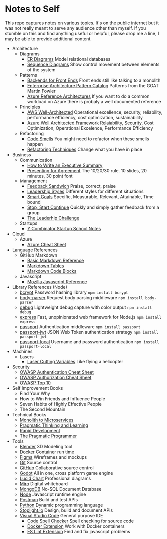 # Notes to Self
This repo captures notes on various topics. It's on the public internet but it was not really meant to serve any audience other than myself. If you stumble on this and find anything useful or helpful, please drop me a line, I may be able to provide additional content.

* Architecture
  * Diagrams
    * [ER Diagrams](https://www.lucidchart.com/pages/er-diagrams) Model relational databases
    * [Sequence Diagrams](https://developer.ibm.com/articles/the-sequence-diagram/) Show control movement between elements of the system
  * Patterns
    * [Backends for Front Ends](https://samnewman.io/patterns/architectural/bff/) Front ends still like talking to a monolith
    * [Enterprise Architecture Pattern Catalog](https://martinfowler.com/eaaCatalog/) Patterns from the GOAT Martin Fowler
    * [Azure Reference Architectures](https://learn.microsoft.com/en-us/azure/architecture/browse/) If you want to do a common workload on Azure there is probaly a well documented reference
  * Principles
    * [AWS Well-Architected](https://docs.aws.amazon.com/wellarchitected/latest/framework/welcome.html) Operational excellence, security, reliability, performance efficiency, cost optimization, sustainability
    * [Azure Well Architected Framework](https://learn.microsoft.com/en-us/azure/architecture/framework/) Relaiability, Security, Cost Optimization, Operational Excelence, Performance Efficiency
  * Refactoring
    * [Code Smells](https://refactoring.guru/refactoring/smells) You might need to refactor when these smells happen
    * [Refactoring Techniques](https://refactoring.guru/refactoring/techniques) Change what you have in place
* Business
    * Communication
      * [How to Write an Executive Summary](https://www.inc.com/guides/2010/09/how-to-write-an-executive-summary.html)
      * [Presenting for Agreement](https://guykawasaki.com/the_102030_rule/) The 10/20/30 rule. 10 slides, 20 minutes, 30 point font 
    * Management
      * [Feedback Sandwich](https://www.betterup.com/blog/feedback-sandwich) Praise, correct, praise
      * [Leadership Styles](https://www.indeed.com/career-advice/career-development/leadership-styles-and-theories) Different styles for different situations
      * [Smart Goals](https://www.atlassian.com/blog/productivity/how-to-write-smart-goals) Specific, Measurable, Relevant, Attainable, Time bound 
      * [Stop, Start Continue](https://www.scienceofpeople.com/start-stop-continue/) Quickly and simply gather feedback from a group
      * [The Leaderhip Challenge](the-leadership-challenge.md)
    * Startups
      * [Y Combinator Startup School Notes](yc-startup-school.md)
* Cloud
  * Azure
    * [Azure Cheat Sheet](azure-cheat-sheet.md)
* Language References
  * GitHub Markdown
    * [Basic Markdown Reference](https://docs.github.com/en/get-started/writing-on-github/getting-started-with-writing-and-formatting-on-github/basic-writing-and-formatting-syntax)
    * [Markdown Tables](https://docs.github.com/en/get-started/writing-on-github/working-with-advanced-formatting/organizing-information-with-tables)
    * [Markdown Code Blocks](https://docs.github.com/en/get-started/writing-on-github/working-with-advanced-formatting/creating-and-highlighting-code-blocks)
  * Javascript
    * [Mozilla Javascript Reference](https://developer.mozilla.org/en-US/docs/Web/JavaScript/Reference)
* Library References (Node)
  * [bcrypt](https://github.com/kelektiv/node.bcrypt.js) Password hashing library `npm install bcrypt`
  * [body-parser](https://github.com/expressjs/body-parser) Request body parsing middleware `npm install body-parser`
  * [debug](https://github.com/debug-js/debug) Lightweight debug capture with color output `npm install debug` 
  * [express](https://expressjs.com/) Fast, unopinionated web framework for Node.js `npm install express`
  * [passport](https://www.passportjs.org/) Authentication middleware `npm install passport`
  * [passport-jwt](https://www.passportjs.org/packages/passport-jwt/) JSON Web Token authentication strategy `npm install passport-jwt`
  * [passport-local](https://www.passportjs.org/packages/passport-local/) Username and password authentication `npm install passport-local`
* Machines
  * Lasers
    * [Laser Cutting Variables](laser-cutting-variables.md) Like flying a helicopter
* Security
  * [OWASP Authentication Cheat Sheet](https://cheatsheetseries.owasp.org/cheatsheets/Authentication_Cheat_Sheet.html)
  * [OWASP Authorization Cheat Sheet](https://cheatsheetseries.owasp.org/cheatsheets/Authorization_Cheat_Sheet.html) 
  * [OWASP Top 10](https://owasp.org/www-project-top-ten/)
* Self Improvement Books
  * Find Your Why
  * How to Win Friends and Influence People
  * Seven Habits of Highly Effective People
  * The Second Mountain  
* Technical Books
  * [Monolith to Microservices](https://www.amazon.com/Monolith-Microservices-Evolutionary-Patterns-Transform-ebook/dp/B081TKSSNN/)
  * [Pragmatic Thinking and Learning](https://pragprog.com/titles/ahptl/pragmatic-thinking-and-learning/)
  * [Rapid Development](https://www.amazon.com/Rapid-Development-Devment-Developer-Practices-ebook/dp/B00JDMPOB6)
  * [The Pragmatic Programmer](https://pragprog.com/titles/tpp20/the-pragmatic-programmer-20th-anniversary-edition/)
* Tools
  * [Blender](https://www.blender.org/) 3D Modeling tool
  * [Docker](https://www.docker.com/) Container run time
  * [Figma](https://www.figma.com/) Wireframes and mockups
  * [Git](https://git-scm.com/) Source control
  * [GitHub](https://github.com/) Collaborative source control
  * [Godot](https://godotengine.org/) All in one, cross platform game engine
  * [Lucid Chart](https://www.lucidchart.com/pages/)  Professional diagrams
  * [Miro](https://miro.com/) Digital whiteboard
  * [MongoDB](https://www.mongodb.com/) No-SQL Document Database
  * [Node](https://nodejs.org/en/) Javascript runtime engine
  * [Postman](https://www.postman.com/) Build and test APIs
  * [Python](https://www.python.org/) Dynamic programming language
  * [Stoplight.io](https://stoplight.io/) Design, build and document APIs
  * [Visual Studio Code](https://code.visualstudio.com/) General purpose IDE
    * [Code Spell Checker](https://marketplace.visualstudio.com/items?itemName=streetsidesoftware.code-spell-checker) Spell checking for source code  
    * [Docker Extension](https://marketplace.visualstudio.com/items?itemName=ms-azuretools.vscode-docker) Work with Docker containers
    * [ES Lint Extension](https://marketplace.visualstudio.com/items?itemName=dbaeumer.vscode-eslint) Find and fix javascript problems



